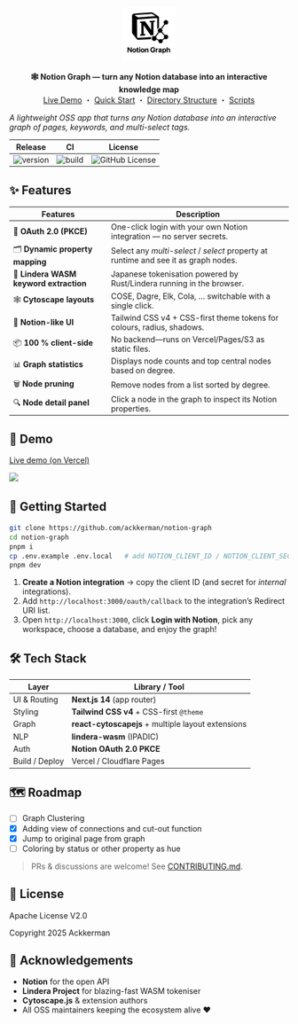 
<p align="center">
  <img src="./public/notion-graph-icon.png" width="96" alt="Notion Graph icon"><br><br>
  <b>🕸️  Notion Graph — turn any Notion database into an interactive knowledge map</b><br>
  <a href="https://notion-graph-gray.vercel.app/">Live Demo</a> ・
  <a href="#-quick-start">Quick Start</a> ・
  <a href="#-directory-structure">Directory Structure</a> ・
  <a href="#%EF%B8%8F-scripts">Scripts</a>
</p>

*A lightweight OSS app that turns any Notion database into an interactive graph of pages, keywords, and multi-select tags.*

| Release | CI  | License |
| --- | --- | -- |
| ![version](https://img.shields.io/github/v/tag/ackkerman/notion-graph?label=version) | ![build](https://img.shields.io/github/actions/workflow/status/ackkerman/notion-graph/ci.yml?label=build) | ![GitHub License](https://img.shields.io/github/license/ackkerman/notion-graph) |

## ✨ Features

| Features | Description  |
| --- | --- |
| 🔐 **OAuth 2.0 (PKCE)**                | One-click login with your own Notion integration — no server secrets.               |
| 🗂 **Dynamic property mapping**        | Select any *multi-select* / *select* property at runtime and see it as graph nodes. |
| 🧠 **Lindera WASM keyword extraction** | Japanese tokenisation powered by Rust/Lindera running in the browser.               |
| 🕸 **Cytoscape layouts**               | COSE, Dagre, Elk, Cola, … switchable with a single click.                           |
| 🎨 **Notion-like UI**                  | Tailwind CSS v4 + CSS-first theme tokens for colours, radius, shadows.              |
| 📦 **100 % client-side**               | No backend—runs on Vercel/Pages/S3 as static files.                                 |
| 📊 **Graph statistics**                | Displays node counts and top central nodes based on degree.                        |
| 🗑️ **Node pruning**                    | Remove nodes from a list sorted by degree.                                         |
| 🔍 **Node detail panel**               | Click a node in the graph to inspect its Notion properties.                        |

## 📸 Demo

[Live demo (on Vercel)](https://notion-graph-gray.vercel.app/)

![](./assets/usage.gif)

## 🚀 Getting Started

```bash
git clone https://github.com/ackkerman/notion-graph
cd notion-graph
pnpm i
cp .env.example .env.local   # add NOTION_CLIENT_ID / NOTION_CLIENT_SECRET
pnpm dev
```

1. **Create a Notion integration** → copy the client ID (and secret for *internal* integrations).
2. Add `http://localhost:3000/oauth/callback` to the integration’s Redirect URI list.
3. Open `http://localhost:3000`, click **Login with Notion**, pick any workspace, choose a database, and enjoy the graph!


## 🛠 Tech Stack

| Layer          | Library / Tool                                     |
| -------------- | -------------------------------------------------- |
| UI & Routing   | **Next.js 14** (app router)                        |
| Styling        | **Tailwind CSS v4** + CSS-first `@theme`           |
| Graph          | **react-cytoscapejs** + multiple layout extensions |
| NLP            | **lindera-wasm** (IPADIC)                          |
| Auth           | **Notion OAuth 2.0 PKCE**                          |
| Build / Deploy | Vercel / Cloudflare Pages                          |


## 🗺️ Roadmap

* [ ] Graph Clustering
* [x] Adding view of connections and cut-out function
* [x] Jump to original page from graph
* [ ] Coloring by status or other property as hue

> PRs & discussions are welcome! See [CONTRIBUTING.md](./CONTRIBUTING.md).


## 📄 License

Apache License V2.0 

Copyright 2025 Ackkerman

## 🙏 Acknowledgements

* **Notion** for the open API
* **Lindera Project** for blazing-fast WASM tokeniser
* **Cytoscape.js** & extension authors
* All OSS maintainers keeping the ecosystem alive ❤️
